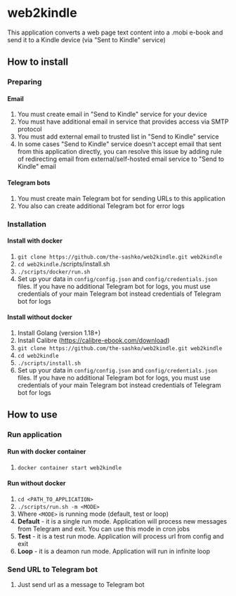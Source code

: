 # web2kindle

This application converts a web page text content into a .mobi e-book and send it to a Kindle device (via "Sent to Kindle" service)

## How to install

### Preparing

#### Email

1. You must create email in "Send to Kindle" service for your device
2. You must have additional email in service that provides access via SMTP protocol
3. You must add external email to trusted list in "Send to Kindle" service
4. In some cases "Send to Kindle" service doesn't accept email that sent from this application directly, you can resolve this issue by adding rule of redirecting email from external/self-hosted email service to "Send to Kindle" email

#### Telegram bots

1. You must create main Telegram bot for sending URLs to this application
2. You also can create additional Telegram bot for error logs

### Installation

#### Install with docker

1. `git clone https://github.com/the-sashko/web2kindle.git web2kindle`
2. `cd web2kindle`./scripts/install.sh
3. `./scripts/docker/run.sh`
4. Set up your data in `config/config.json` and `config/credentials.json` files. If you have no additional Telegram bot for logs, you must use credentials of your main Telegram bot instead credentials of Telegram bot for logs

#### Install without docker
1. Install Golang (version 1.18+)
2. Install Calibre (https://calibre-ebook.com/download)
3. `git clone https://github.com/the-sashko/web2kindle.git web2kindle`
4. `cd web2kindle`
5. `./scripts/install.sh`
6. Set up your data in `config/config.json` and `config/credentials.json` files. If you have no additional Telegram bot for logs, you must use credentials of your main Telegram bot instead credentials of Telegram bot for logs

## How to use

### Run application

#### Run with docker container

1. `docker container start web2kindle`

#### Run without docker

1. `cd <PATH_TO_APPLICATION>`
2. `./scripts/run.sh -m <MODE>`
3. Where `<MODE>` is running mode (default, test or loop)
4. **Default** - it is a single run mode. Application will process new messages from Telegram and exit. You can use this mode in cron jobs
5. **Test** - it is a test run mode. Application will process url from config and exit
6. **Loop** - it is a deamon run mode. Application will run in infinite loop

### Send URL to Telegram bot
1. Just send url as a message to Telegram bot
